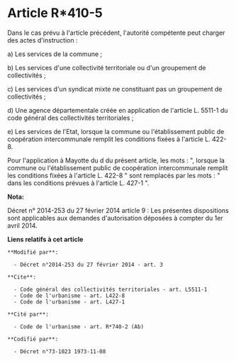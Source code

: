# Article R*410-5

Dans le cas prévu à l'article précédent, l'autorité compétente peut charger des actes d'instruction : 

a) Les services de la commune ; 

b) Les services d'une collectivité territoriale ou d'un groupement de collectivités ; 

c) Les services d'un syndicat mixte ne constituant pas un groupement de collectivités ; 

d) Une agence départementale créée en application de l'article L. 5511-1 du code général des collectivités territoriales ; 

e) Les services de l'Etat, lorsque la commune ou l'établissement public de coopération intercommunale remplit les conditions
fixées à l'article L. 422-8. 

Pour l'application à Mayotte du d du présent article, les mots : ", lorsque la commune ou l'établissement public de
coopération intercommunale remplit les conditions fixées à l'article L. 422-8 " sont remplacés par les mots : " dans les
conditions prévues à l'article L. 427-1 ".

**Nota:**

Décret n° 2014-253 du 27 février 2014 article 9 : Les présentes dispositions sont applicables aux demandes d'autorisation
déposées à compter du 1er avril 2014.

**Liens relatifs à cet article**

	**Modifié par**:

	  - Décret n°2014-253 du 27 février 2014 - art. 3

	**Cite**:

	  - Code général des collectivités territoriales - art. L5511-1
	  - Code de l'urbanisme - art. L422-8
	  - Code de l'urbanisme - art. L427-1

	**Cité par**:

	  - Code de l'urbanisme - art. R*740-2 (Ab)

	**Codifié par**:

	  - Décret n°73-1023 1973-11-08
